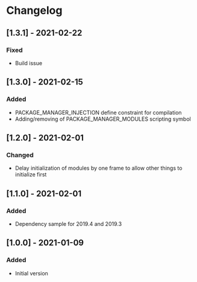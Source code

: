 # Changelog

## [1.3.1] - 2021-02-22
### Fixed
- Build issue

## [1.3.0] - 2021-02-15
### Added 
- PACKAGE_MANAGER_INJECTION define constraint for compilation
- Adding/removing of PACKAGE_MANAGER_MODULES scripting symbol

## [1.2.0] - 2021-02-01
### Changed
- Delay initialization of modules by one frame to allow other things to initialize first

## [1.1.0] - 2021-02-01
### Added
- Dependency sample for 2019.4 and 2019.3

## [1.0.0] - 2021-01-09
### Added
- Initial version